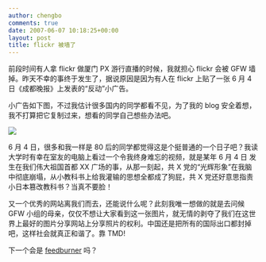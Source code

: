 ```yaml
---
author: chengbo
comments: true
date: 2007-06-07 10:18:25+00:00
layout: post
title: flickr 被墙了
---
```


前段时间有人拿 flickr 做厦门 PX 游行直播的时候，我就担心 flickr 会被 GFW 墙掉。昨天不幸的事终于发生了，据说原因是因为有人在 flickr 上贴了一张 6 月 4 日《成都晚报》上发表的“反动”小广告。

小广告如下图，不过我估计很多国内的同学都看不见，为了我的 blog 安全着想，我不打算把它复制过来，想看的同学自己想些办法吧。

[![](http://farm1.static.flickr.com/226/529925157_b1587fa9b9_m.jpg)](http://www.flickr.com/photos/vanvan/529925157/)

6 月 4 日，很多和我一样是 80 后的同学都觉得这是个挺普通的一个日子吧？我读大学时有幸在室友的电脑上看过一个令我终身难忘的视频，就是某年 6 月 4 日 发生在我们伟大祖国首都 XX 广场的事，从那一刻起，共 X 党的“光辉形象”在我脑中彻底崩塌，从小教科书上给我灌输的思想全都成了狗屁，共 X 党还好意思指责小日本篡改教科书？当真不要脸！

又一个优秀的网站离我们而去，还能说什么呢？此刻我唯一想做的就是去问候 GFW 小组的母亲，仅仅不想让大家看到这一张图片，就无情的剥夺了我们在这世界上最好的图片分享网站上分享照片的权利。中国还是把所有的国际出口都封掉吧，这样社会就真正和谐了。靠 TMD!

下一个会是 [feedburner](http://www.feedburner.com/) 吗？
